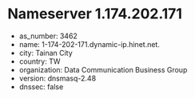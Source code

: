 # Nameserver 1.174.202.171

* as_number: 3462
* name: 1-174-202-171.dynamic-ip.hinet.net.
* city: Tainan City
* country: TW
* organization: Data Communication Business Group
* version: dnsmasq-2.48
* dnssec: false
